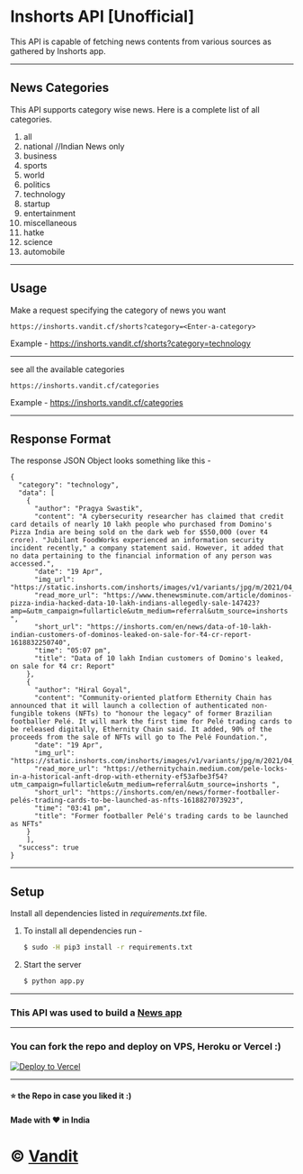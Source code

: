 # Inshorts API [Unofficial]

This API is capable of fetching news contents from various sources as gathered by Inshorts app.

---

## News Categories

This API supports category wise news. Here is a complete list of all categories.

1. all
2. national //Indian News only
3. business
4. sports
5. world
6. politics
7. technology
8. startup
9. entertainment
10. miscellaneous
11. hatke
12. science
13. automobile

---

## Usage

Make a request specifying the category of news you want
```
https://inshorts.vandit.cf/shorts?category=<Enter-a-category>
```
Example - https://inshorts.vandit.cf/shorts?category=technology

---
see all the available categories
```
https://inshorts.vandit.cf/categories
```
Example - https://inshorts.vandit.cf/categories

---

## Response Format

The response JSON Object looks something like this - 

```
{
  "category": "technology",
  "data": [
    {
      "author": "Pragya Swastik",
      "content": "A cybersecurity researcher has claimed that credit card details of nearly 10 lakh people who purchased from Domino's Pizza India are being sold on the dark web for $550,000 (over ₹4 crore). "Jubilant FoodWorks experienced an information security incident recently," a company statement said. However, it added that no data pertaining to the financial information of any person was accessed.",
      "date": "19 Apr",
      "img_url": "https://static.inshorts.com/inshorts/images/v1/variants/jpg/m/2021/04_apr/19_mon/img_1618830582251_240.jpg?",
      "read_more_url": "https://www.thenewsminute.com/article/dominos-pizza-india-hacked-data-10-lakh-indians-allegedly-sale-147423?amp=&utm_campaign=fullarticle&utm_medium=referral&utm_source=inshorts ",
      "short_url": "https://inshorts.com/en/news/data-of-10-lakh-indian-customers-of-dominos-leaked-on-sale-for-₹4-cr-report-1618832250740",
      "time": "05:07 pm",
      "title": "Data of 10 lakh Indian customers of Domino's leaked, on sale for ₹4 cr: Report"
    },
    {
      "author": "Hiral Goyal",
      "content": "Community-oriented platform Ethernity Chain has announced that it will launch a collection of authenticated non-fungible tokens (NFTs) to "honour the legacy" of former Brazilian footballer Pelé. It will mark the first time for Pelé trading cards to be released digitally, Ethernity Chain said. It added, 90% of the proceeds from the sale of NFTs will go to The Pelé Foundation.",
      "date": "19 Apr",
      "img_url": "https://static.inshorts.com/inshorts/images/v1/variants/jpg/m/2021/04_apr/19_mon/img_1618822474861_599.jpg?",
      "read_more_url": "https://ethernitychain.medium.com/pele-locks-in-a-historical-anft-drop-with-ethernity-ef53afbe3f54?utm_campaign=fullarticle&utm_medium=referral&utm_source=inshorts ",
      "short_url": "https://inshorts.com/en/news/former-footballer-pelés-trading-cards-to-be-launched-as-nfts-1618827073923",
      "time": "03:41 pm",
      "title": "Former footballer Pelé's trading cards to be launched as NFTs"
    }
    ],
  "success": true
}
```
---
## Setup

Install all dependencies listed in *requirements.txt* file. 

1. To install all dependencies run - 

    ```bash
    $ sudo -H pip3 install -r requirements.txt
    ```

2. Start the server

    ```bash 
    $ python app.py
    ```
---

### This API was used to build a [News app](https://github.com/vendz/news-app-flutter)
---

### You can fork the repo and deploy on VPS, Heroku or Vercel :)
[![Deploy to Vercel](https://vercel.com/button)](https://vercel.com/import/project?template=https://github.com/vendz/inshorts-api/tree/main)

---
#### :star: the Repo in case you liked it :)
#### Made with :heart: in India

# © [Vandit](https://github.com/vendz)
